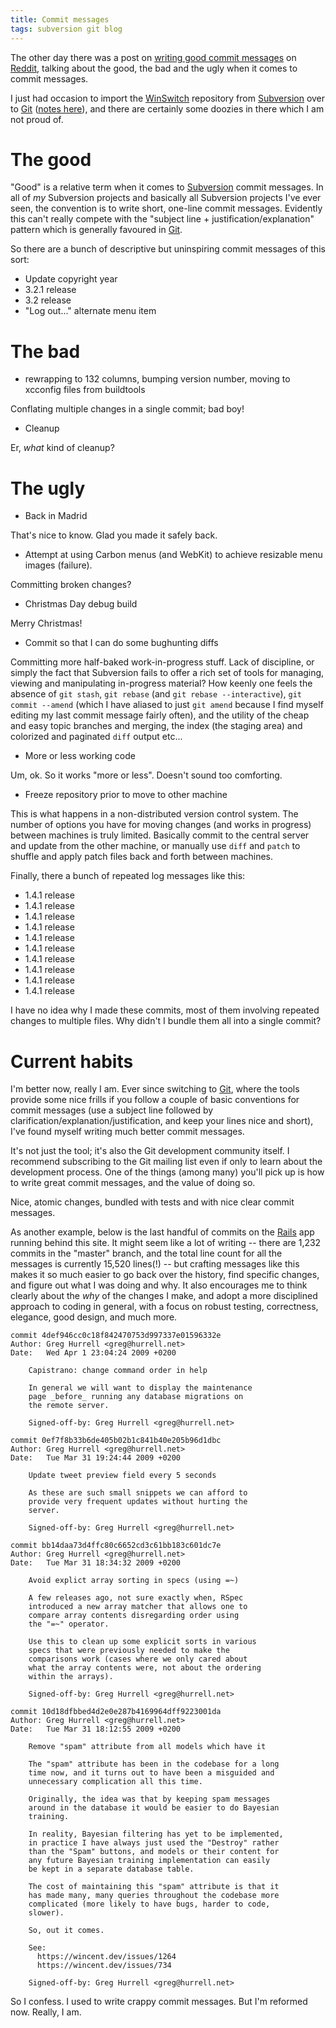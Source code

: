 ```yaml
---
title: Commit messages
tags: subversion git blog
---
```


The other day there was a post on [writing good commit messages](http://lbrandy.com/blog/2009/03/writing-better-commit-messages/) on [Reddit](http://www.reddit.com/r/programming/), talking about the good, the bad and the ugly when it comes to commit messages.

I just had occasion to import the [WinSwitch](/wiki/WinSwitch) repository from [Subversion](/wiki/Subversion) over to [Git](/wiki/Git) ([notes here](/wiki/Migrating_the_WinSwitch_repository_from_Subversion_to_Git)), and there are certainly some doozies in there which I am not proud of.

# The good

"Good" is a relative term when it comes to [Subversion](/wiki/Subversion) commit messages. In all of _my_ Subversion projects and basically all Subversion projects I've ever seen, the convention is to write short, one-line commit messages. Evidently this can't really compete with the "subject line + justification/explanation" pattern which is generally favoured in [Git](/wiki/Git).

So there are a bunch of descriptive but uninspiring commit messages of this sort:

-   Update copyright year
-   3.2.1 release
-   3.2 release
-   "Log out..." alternate menu item

# The bad

-   rewrapping to 132 columns, bumping version number, moving to xcconfig files from buildtools

Conflating multiple changes in a single commit; bad boy!

-   Cleanup

Er, _what_ kind of cleanup?

# The ugly

-   Back in Madrid

That's nice to know. Glad you made it safely back.

-   Attempt at using Carbon menus (and WebKit) to achieve resizable menu images (failure).

Committing broken changes?

-   Christmas Day debug build

Merry Christmas!

-   Commit so that I can do some bughunting diffs

Committing more half-baked work-in-progress stuff. Lack of discipline, or simply the fact that Subversion fails to offer a rich set of tools for managing, viewing and manipulating in-progress material? How keenly one feels the absence of `git stash`, `git rebase` (and `git rebase --interactive`), `git commit --amend` (which I have aliased to just `git amend` because I find myself editing my last commit message fairly often), and the utility of the cheap and easy topic branches and merging, the index (the staging area) and colorized and paginated `diff` output etc...

-   More or less working code

Um, ok. So it works "more or less". Doesn't sound too comforting.

-   Freeze repository prior to move to other machine

This is what happens in a non-distributed version control system. The number of options you have for moving changes (and works in progress) between machines is truly limited. Basically commit to the central server and update from the other machine, or manually use `diff` and `patch` to shuffle and apply patch files back and forth between machines.

Finally, there a bunch of repeated log messages like this:

-   1.4.1 release
-   1.4.1 release
-   1.4.1 release
-   1.4.1 release
-   1.4.1 release
-   1.4.1 release
-   1.4.1 release
-   1.4.1 release
-   1.4.1 release
-   1.4.1 release

I have no idea why I made these commits, most of them involving repeated changes to multiple files. Why didn't I bundle them all into a single commit?

# Current habits

I'm better now, really I am. Ever since switching to [Git](/wiki/Git), where the tools provide some nice frills if you follow a couple of basic conventions for commit messages (use a subject line followed by clarification/explanation/justification, and keep your lines nice and short), I've found myself writing much better commit messages.

It's not just the tool; it's also the Git development community itself. I recommend subscribing to the Git mailing list even if only to learn about the development process. One of the things (among many) you'll pick up is how to write great commit messages, and the value of doing so.

Nice, atomic changes, bundled with tests and with nice clear commit messages.

As another example, below is the last handful of commits on the [Rails](/wiki/Rails) app running behind this site. It might seem like a lot of writing -- there are 1,232 commits in the "master" branch, and the total line count for all the messages is currently 15,520 lines(!) -- but crafting messages like this makes it so much easier to go back over the history, find specific changes, and figure out what I was doing and why. It also encourages me to think clearly about the _why_ of the changes I make, and adopt a more disciplined approach to coding in general, with a focus on robust testing, correctness, elegance, good design, and much more.

    commit 4def946cc0c18f842470753d997337e01596332e
    Author: Greg Hurrell <greg@hurrell.net>
    Date:   Wed Apr 1 23:04:24 2009 +0200

        Capistrano: change command order in help

        In general we will want to display the maintenance
        page _before_ running any database migrations on
        the remote server.

        Signed-off-by: Greg Hurrell <greg@hurrell.net>

    commit 0ef7f8b33b6de405b02b1c841b40e205b96d1dbc
    Author: Greg Hurrell <greg@hurrell.net>
    Date:   Tue Mar 31 19:24:44 2009 +0200

        Update tweet preview field every 5 seconds

        As these are such small snippets we can afford to
        provide very frequent updates without hurting the
        server.

        Signed-off-by: Greg Hurrell <greg@hurrell.net>

    commit bb14daa73d4ffc80c6652cd3c61bb183c601dc7e
    Author: Greg Hurrell <greg@hurrell.net>
    Date:   Tue Mar 31 18:34:32 2009 +0200

        Avoid explict array sorting in specs (using =~)

        A few releases ago, not sure exactly when, RSpec
        introduced a new array matcher that allows one to
        compare array contents disregarding order using
        the "=~" operator.

        Use this to clean up some explicit sorts in various
        specs that were previously needed to make the
        comparisons work (cases where we only cared about
        what the array contents were, not about the ordering
        within the arrays).

        Signed-off-by: Greg Hurrell <greg@hurrell.net>

    commit 10d18dfbbed4d2e0e287b4169964dff9223001da
    Author: Greg Hurrell <greg@hurrell.net>
    Date:   Tue Mar 31 18:12:55 2009 +0200

        Remove "spam" attribute from all models which have it

        The "spam" attribute has been in the codebase for a long
        time now, and it turns out to have been a misguided and
        unnecessary complication all this time.

        Originally, the idea was that by keeping spam messages
        around in the database it would be easier to do Bayesian
        training.

        In reality, Bayesian filtering has yet to be implemented,
        in practice I have always just used the "Destroy" rather
        than the "Spam" buttons, and models or their content for
        any future Bayesian training implementation can easily
        be kept in a separate database table.

        The cost of maintaining this "spam" attribute is that it
        has made many, many queries throughout the codebase more
        complicated (more likely to have bugs, harder to code,
        slower).

        So, out it comes.

        See:
          https://wincent.dev/issues/1264
          https://wincent.dev/issues/734

        Signed-off-by: Greg Hurrell <greg@hurrell.net>

So I confess. I used to write crappy commit messages. But I'm reformed now. Really, I am.
